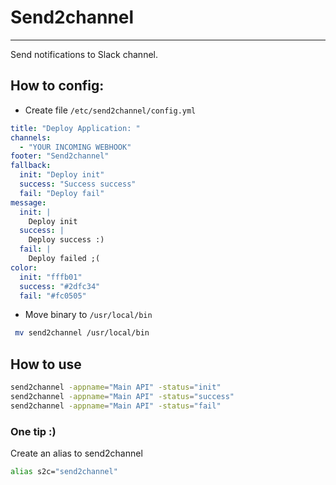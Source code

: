 # Send2channel
---
Send notifications to Slack channel.

## How to config:
 * Create file `/etc/send2channel/config.yml`


```yaml
title: "Deploy Application: "
channels:
  - "YOUR INCOMING WEBHOOK"
footer: "Send2channel"
fallback:
  init: "Deploy init"
  success: "Success success"
  fail: "Deploy fail"
message:
  init: |
    Deploy init
  success: |
    Deploy success :)
  fail: |
    Deploy failed ;(
color:
  init: "fffb01"
  success: "#2dfc34"
  fail: "#fc0505"

```

 * Move binary to `/usr/local/bin`
 
```bash
 mv send2channel /usr/local/bin
```
## How to use

```bash
send2channel -appname="Main API" -status="init"
send2channel -appname="Main API" -status="success"
send2channel -appname="Main API" -status="fail"
```

### One tip :)
Create an alias to send2channel

```bash
alias s2c="send2channel"
```
